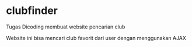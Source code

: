 # clubfinder
Tugas Dicoding membuat website pencarian club

Website ini bisa mencari club favorit dari user dengan menggunakan AJAX
